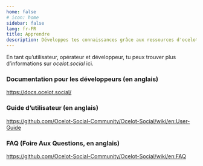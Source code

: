 ```yaml
---
home: false
# icon: home
sidebar: false
lang: fr-FR
title: Apprendre
description: Développes tes connaissances grâce aux ressources d'ocelot.social ! Explores les FAQ et trouves le guide de l'utilisateur et d'installation du logiciel.
---
```


<!-- ## X -->

En tant qu’utilisateur, opérateur et développeur, tu peux trouver plus d’informations sur *ocelot.social* ici.

### Documentation pour les développeurs (en anglais)

<https://docs.ocelot.social/>

### Guide d’utilisateur (en anglais)

<https://github.com/Ocelot-Social-Community/Ocelot-Social/wiki/en:User-Guide>

### FAQ (Foire Aux Questions, en anglais)

<https://github.com/Ocelot-Social-Community/Ocelot-Social/wiki/en:FAQ>
